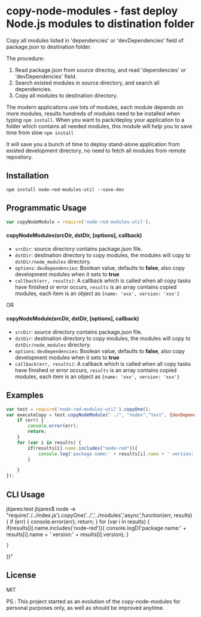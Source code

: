 # copy-node-modules - fast deploy Node.js modules to distination folder
Copy all modules listed in 'dependencies' or 'devDependencies' field of package.json to destination folder. 

The procedure:

1. Read package.json from source directoy, and read 'dependencies' or 'devDependencies' field.
2. Search existed modules in source directory, and search all dependencies.
3. Copy all modules to destination directory.

The modern applications use lots of modules, each module depends on more modules, results hundreds of modules need to be installed when typing `npm install`. When you want to pack/deploy your application to a folder which contains all needed modules, this module will help you to save time from slow `npm install`

It will save you a bunch of time to deploy stand-alone application from existed development directory, no need to fetch all modules from remote repository.

## Installation
    npm install node-red-modules-util --save-dev

## Programmatic Usage
```javascript
var copyNodeModule = require('node-red-modules-util');
```
#### copyNodeModules(srcDir, dstDir, [options], callback)
* `srcDir`: source directory contains package.json file.
* `dstDir`: destination directory to copy modules, the modules will copy to `dstDir/node_modules` directory.
* `options`:
  `devDependencies`: Boolean value, defaults to **false**, also copy development modules when it sets to **true**
* `callback(err, results)`: A callback which is called when all copy tasks have finished or error occurs, `results` is an array contains copied modules, each item is an object as `{name: 'xxx', version: 'xxx'}`

OR

#### copyNodeModule(srcDir, dstDir, [options], callback)
* `srcDir`: source directory contains package.json file.
* `dstDir`: destination directory to copy modules, the modules will copy to `dstDir/node_modules` directory.
* `options`:
  `devDependencies`: Boolean value, defaults to **false**, also copy development modules when it sets to **true**
* `callback(err, results)`: A callback which is called when all copy tasks have finished or error occurs, `results` is an array contains copied modules, each item is an object as `{name: 'xxx', version: 'xxx'}`


## Examples
```javascript
var test = require('node-red-modules-util').copyOne();
var executeCopy = test.copyNodeModule("../", "nodes","test", {devDependencies: false}, function(err, results) {
    if (err) {
        console.error(err);
        return;
    }
    for (var i in results) {
        if(results[i].name.includes("node-red")){
            console.log('package name:' + results[i].name + ' version:' + results[i].version);
        }

    }
});
```

## CLI Usage
jbjares:test jbjares$ node -e "require('./../index.js').copyOne('../','../modules','async',function(err, results) {
    if (err) {
        console.error(err);
        return;
    }
    for (var i in results) {
        if(results[i].name.includes('node-red')){
            console.logD('package name:' + results[i].name + ' version:' + results[i].version);
        }

    }
})"


## License
MIT
















PS.: This project started as an evolution of the copy-node-modules for personal purposes only, as well as should be improved anytime.